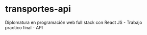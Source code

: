 # transportes-api
Diplomatura en programación web full stack con React JS - Trabajo practico final - API
